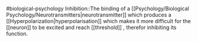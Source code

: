 #biological-psychology 
Inhibition::The binding of a [[Psychology/Biological Psychology/Neurotransmitters|neurotransmitter]] which produces a [[Hyperpolarization|hyperpolarisation]] which makes it more difficult for the [[neuron]] to be excited and reach [[threshold]] , therefor inhibiting its function.